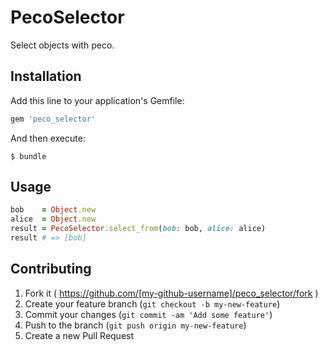 # PecoSelector

Select objects with peco.

## Installation

Add this line to your application's Gemfile:

```ruby
gem 'peco_selector'
```

And then execute:

    $ bundle

## Usage

```ruby
bob    = Object.new
alice  = Object.new
result = PecoSelector.select_from(bob: bob, alice: alice)
result # => [bob]
```

## Contributing

1. Fork it ( https://github.com/[my-github-username]/peco_selector/fork )
2. Create your feature branch (`git checkout -b my-new-feature`)
3. Commit your changes (`git commit -am 'Add some feature'`)
4. Push to the branch (`git push origin my-new-feature`)
5. Create a new Pull Request
